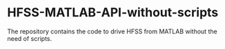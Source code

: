 # HFSS-MATLAB-API-without-scripts
The repository contains the code to drive HFSS from MATLAB without the need of scripts.
